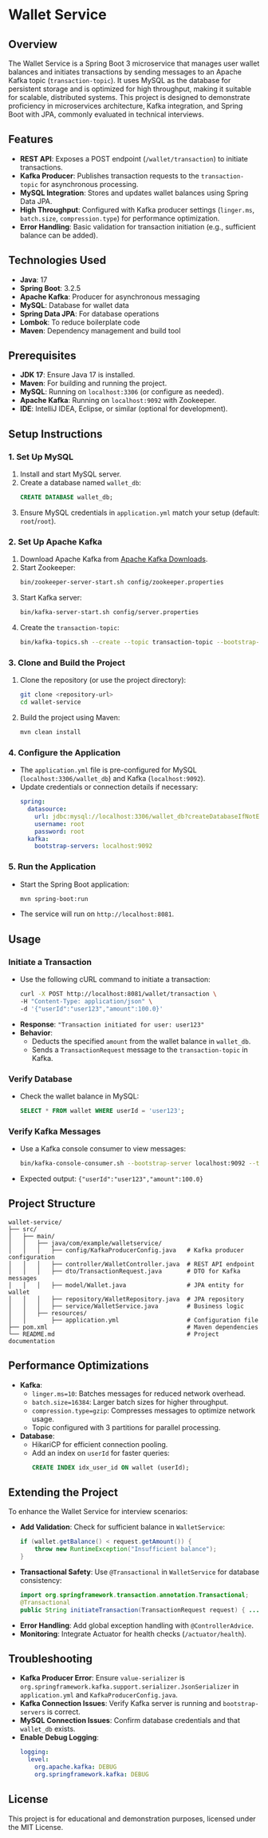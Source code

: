 # Wallet Service

## Overview
The Wallet Service is a Spring Boot 3 microservice that manages user wallet balances and initiates transactions by sending messages to an Apache Kafka topic (`transaction-topic`). It uses MySQL as the database for persistent storage and is optimized for high throughput, making it suitable for scalable, distributed systems. This project is designed to demonstrate proficiency in microservices architecture, Kafka integration, and Spring Boot with JPA, commonly evaluated in technical interviews.

## Features
- **REST API**: Exposes a POST endpoint (`/wallet/transaction`) to initiate transactions.
- **Kafka Producer**: Publishes transaction requests to the `transaction-topic` for asynchronous processing.
- **MySQL Integration**: Stores and updates wallet balances using Spring Data JPA.
- **High Throughput**: Configured with Kafka producer settings (`linger.ms`, `batch.size`, `compression.type`) for performance optimization.
- **Error Handling**: Basic validation for transaction initiation (e.g., sufficient balance can be added).

## Technologies Used
- **Java**: 17
- **Spring Boot**: 3.2.5
- **Apache Kafka**: Producer for asynchronous messaging
- **MySQL**: Database for wallet data
- **Spring Data JPA**: For database operations
- **Lombok**: To reduce boilerplate code
- **Maven**: Dependency management and build tool

## Prerequisites
- **JDK 17**: Ensure Java 17 is installed.
- **Maven**: For building and running the project.
- **MySQL**: Running on `localhost:3306` (or configure as needed).
- **Apache Kafka**: Running on `localhost:9092` with Zookeeper.
- **IDE**: IntelliJ IDEA, Eclipse, or similar (optional for development).

## Setup Instructions

### 1. Set Up MySQL
1. Install and start MySQL server.
2. Create a database named `wallet_db`:
   ```sql
   CREATE DATABASE wallet_db;
   ```
3. Ensure MySQL credentials in `application.yml` match your setup (default: `root`/`root`).

### 2. Set Up Apache Kafka
1. Download Apache Kafka from [Apache Kafka Downloads](https://kafka.apache.org/downloads).
2. Start Zookeeper:
   ```bash
   bin/zookeeper-server-start.sh config/zookeeper.properties
   ```
3. Start Kafka server:
   ```bash
   bin/kafka-server-start.sh config/server.properties
   ```
4. Create the `transaction-topic`:
   ```bash
   bin/kafka-topics.sh --create --topic transaction-topic --bootstrap-server localhost:9092 --partitions 3 --replication-factor 1
   ```

### 3. Clone and Build the Project
1. Clone the repository (or use the project directory):
   ```bash
   git clone <repository-url>
   cd wallet-service
   ```
2. Build the project using Maven:
   ```bash
   mvn clean install
   ```

### 4. Configure the Application
- The `application.yml` file is pre-configured for MySQL (`localhost:3306/wallet_db`) and Kafka (`localhost:9092`).
- Update credentials or connection details if necessary:
  ```yaml
  spring:
    datasource:
      url: jdbc:mysql://localhost:3306/wallet_db?createDatabaseIfNotExist=true
      username: root
      password: root
    kafka:
      bootstrap-servers: localhost:9092
  ```

### 5. Run the Application
- Start the Spring Boot application:
  ```bash
  mvn spring-boot:run
  ```
- The service will run on `http://localhost:8081`.

## Usage
### Initiate a Transaction
- Use the following cURL command to initiate a transaction:
  ```bash
  curl -X POST http://localhost:8081/wallet/transaction \
  -H "Content-Type: application/json" \
  -d '{"userId":"user123","amount":100.0}'
  ```
- **Response**: `"Transaction initiated for user: user123"`
- **Behavior**:
  - Deducts the specified `amount` from the wallet balance in `wallet_db`.
  - Sends a `TransactionRequest` message to the `transaction-topic` in Kafka.

### Verify Database
- Check the wallet balance in MySQL:
  ```sql
  SELECT * FROM wallet WHERE userId = 'user123';
  ```

### Verify Kafka Messages
- Use a Kafka console consumer to view messages:
  ```bash
  bin/kafka-console-consumer.sh --bootstrap-server localhost:9092 --topic transaction-topic --from-beginning
  ```
- Expected output: `{"userId":"user123","amount":100.0}`

## Project Structure
```
wallet-service/
├── src/
│   ├── main/
│   │   ├── java/com/example/walletservice/
│   │   │   ├── config/KafkaProducerConfig.java   # Kafka producer configuration
│   │   │   ├── controller/WalletController.java  # REST API endpoint
│   │   │   ├── dto/TransactionRequest.java       # DTO for Kafka messages
│   │   │   ├── model/Wallet.java                 # JPA entity for wallet
│   │   │   ├── repository/WalletRepository.java  # JPA repository
│   │   │   ├── service/WalletService.java        # Business logic
│   │   ├── resources/
│   │       ├── application.yml                   # Configuration file
├── pom.xml                                       # Maven dependencies
└── README.md                                     # Project documentation
```

## Performance Optimizations
- **Kafka**:
  - `linger.ms=10`: Batches messages for reduced network overhead.
  - `batch.size=16384`: Larger batch sizes for higher throughput.
  - `compression.type=gzip`: Compresses messages to optimize network usage.
  - Topic configured with 3 partitions for parallel processing.
- **Database**:
  - HikariCP for efficient connection pooling.
  - Add an index on `userId` for faster queries:
    ```sql
    CREATE INDEX idx_user_id ON wallet (userId);
    ```

## Extending the Project
To enhance the Wallet Service for interview scenarios:
- **Add Validation**: Check for sufficient balance in `WalletService`:
  ```java
  if (wallet.getBalance() < request.getAmount()) {
      throw new RuntimeException("Insufficient balance");
  }
  ```
- **Transactional Safety**: Use `@Transactional` in `WalletService` for database consistency:
  ```java
  import org.springframework.transaction.annotation.Transactional;
  @Transactional
  public String initiateTransaction(TransactionRequest request) { ... }
  ```
- **Error Handling**: Add global exception handling with `@ControllerAdvice`.
- **Monitoring**: Integrate Actuator for health checks (`/actuator/health`).

## Troubleshooting
- **Kafka Producer Error**: Ensure `value-serializer` is `org.springframework.kafka.support.serializer.JsonSerializer` in `application.yml` and `KafkaProducerConfig.java`.
- **Kafka Connection Issues**: Verify Kafka server is running and `bootstrap-servers` is correct.
- **MySQL Connection Issues**: Confirm database credentials and that `wallet_db` exists.
- **Enable Debug Logging**:
  ```yaml
  logging:
    level:
      org.apache.kafka: DEBUG
      org.springframework.kafka: DEBUG
  ```

## License
This project is for educational and demonstration purposes, licensed under the MIT License.
